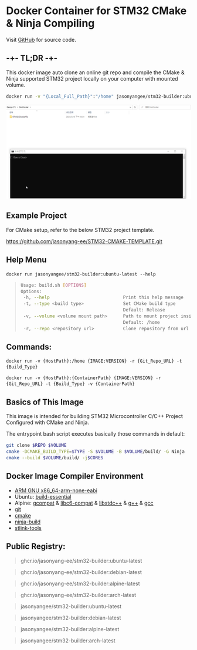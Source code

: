 # Docker Container for STM32 CMake & Ninja Compiling

Visit [GitHub](https://github.com/jasonyang-ee/STM32-Dockerfile) for source code.

## -+- TL;DR -+-

This docker image auto clone an online git repo and compile the CMake & Ninja supported STM32 project locally on your computer with mounted volume.
```bash
docker run -v "{Local_Full_Path}":"/home" jasonyangee/stm32-builder:ubuntu-latest -r {Git_Repo_URL}
```

![](img/run_time.gif)


## Example Project

For CMake setup, refer to the below STM32 project template.

<https://github.com/jasonyang-ee/STM32-CMAKE-TEMPLATE.git>


## Help Menu

```
docker run jasonyangee/stm32-builder:ubuntu-latest --help                              
```
>```bash
>Usage: build.sh [OPTIONS]
>Options:
>  -h, --help                            Print this help message
>  -t, --type <build type>               Set CMake build type
>                                        Default: Release
>  -v, --volume <volume mount path>      Path to mount project inside of container and cmake will build in this path
>                                        Default: /home
>  -r, --repo <repository url>           Clone repository from url into volume path and build
>```


## Commands:

```
docker run -v {HostPath}:/home {IMAGE:VERSION} -r {Git_Repo_URL} -t {Build_Type}
```
```
docker run -v {HostPath}:{ContainerPath} {IMAGE:VERSION} -r {Git_Repo_URL} -t {Build_Type} -v {ContainerPath}
```


## Basics of This Image

This image is intended for building STM32 Microcontroller C/C++ Project Configured with CMake and Ninja.

The entrypoint bash script executes basically those commands in default:
```bash
git clone $REPO $VOLUME
cmake -DCMAKE_BUILD_TYPE=$TYPE -S $VOLUME -B $VOLUME/build/ -G Ninja
cmake --build $VOLUME/build/ -j$CORES
```



## Docker Image Compiler Environment

- [ARM GNU x86_64-arm-none-eabi](https://packages.ubuntu.com/jammy/gcc-arm-none-eabi)
- Ubuntu: [build-essential](https://packages.ubuntu.com/focal/build-essential)
- Alpine: [gcompat](https://pkgs.alpinelinux.org/package/edge/community/x86_64/gcompat) & [libc6-compat](https://pkgs.alpinelinux.org/package/edge/main/x86_64/libc6-compat) & [libstdc++](https://pkgs.alpinelinux.org/package/edge/main/x86_64/libstdc++) & [g++](https://pkgs.alpinelinux.org/package/edge/main/x86_64/g++) & [gcc](https://pkgs.alpinelinux.org/package/edge/main/x86_64/gcc)
- [git](https://git-scm.com/)
- [cmake](https://cmake.org/)
- [ninja-build](https://ninja-build.org/)
- [stlink-tools](https://github.com/stlink-org/stlink)




## Public Registry:

> ghcr.io/jasonyang-ee/stm32-builder:ubuntu-latest

> ghcr.io/jasonyang-ee/stm32-builder:debian-latest

> ghcr.io/jasonyang-ee/stm32-builder:alpine-latest

> ghcr.io/jasonyang-ee/stm32-builder:arch-latest

> jasonyangee/stm32-builder:ubuntu-latest

> jasonyangee/stm32-builder:debian-latest

> jasonyangee/stm32-builder:alpine-latest

> jasonyangee/stm32-builder:arch-latest
